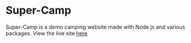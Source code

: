 # Super-Camp
Super-Camp is a demo camping website made with Node.js and various packages.
View the live site [here](https://blooming-forest-82338.herokuapp.com/)
